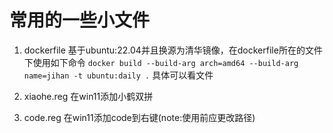 # 常用的一些小文件

1. dockerfile
基于ubuntu:22.04并且换源为清华镜像，在dockerfile所在的文件下使用如下命令
`docker build --build-arg arch=amd64 --build-arg name=jihan -t ubuntu:daily .`
具体可以看文件

2. xiaohe.reg
在win11添加小鹤双拼

3. code.reg
在win11添加code到右键(note:使用前应更改路径)